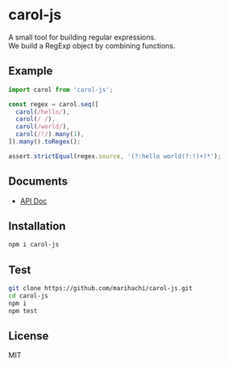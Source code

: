 # carol-js
A small tool for building regular expressions.  
We build a RegExp object by combining functions.  

## Example
```js
import carol from 'carol-js';

const regex = carol.seq([
  carol(/hello/),
  carol(/ /),
  carol(/world/),
  carol(/!/).many(1),
]).many().toRegex();

assert.strictEqual(regex.source, '(?:hello world(?:!)+)*');
```

## Documents
- [API Doc](https://github.com/marihachi/carol-js/blob/75c6ed18a81c1ea54f6e4fb30b8c2c7c556cf654/doc/api.md)

## Installation
```sh
npm i carol-js
```

## Test
```sh
git clone https://github.com/marihachi/carol-js.git
cd carol-js
npm i
npm test
```

## License
MIT
